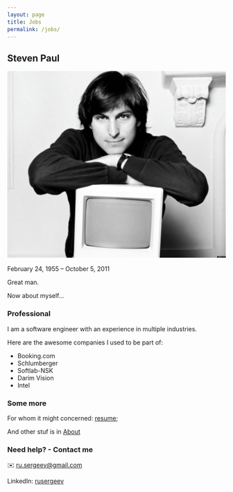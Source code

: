 ```yaml
---
layout: page
title: Jobs
permalink: /jobs/
---
```


## Steven Paul
![Steve Jobs](/images/STEVE-JOBS.jpg)

February 24, 1955 – October 5, 2011

Great man.

Now about myself...

### Professional

I am a software engineer with an experience in multiple industries.

Here are the awesome companies I used to be part of:
- Booking.com
- Schlumberger
- Softlab-NSK
- Darim Vision
- Intel

### Some more

For whom it might concerned: [resume](https://goo.gl/GdRt7c);

And other stuf is in [About](https://rusergeev.github.io/about/)

### Need help? - Contact me

✉️ [ru.sergeev@gmail.com](mailto:ru.sergeev+github@gmail.com)

LinkedIn: [rusergeev](https://www.linkedin.com/in/dsergeev/)
